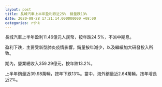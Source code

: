 ```yaml
---
layout: post
title: 長城汽車上半年盈利跌近25%　銷量跌13%
date: 2020-08-28 17:21:14.000000000 +08:00
categories: rthk
---
```


長城汽車上半年盈利11.46億元人民幣，按年跌24.5%，不派中期息。

盈利下跌，主要受新型肺炎疫情影響，銷量按年減少，以及繼續加大研發投入所致。

期內，營業總收入359.29億元，按年跌13.2%。

上半年銷量近39.98萬輛，按年下跌13%。當中，海外銷量近2.64萬輛，按年增長近2%。
